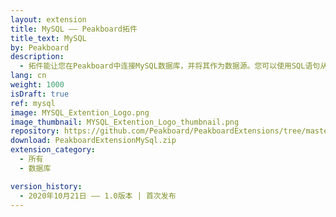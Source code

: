 ```yaml
---
layout: extension
title: MySQL —— Peakboard拓件
title_text: MySQL
by: Peakboard
description: 
  - 拓件能让您在Peakboard中连接MySQL数据库，并将其作为数据源。您可以使用SQL语句从中读取数据。
lang: cn
weight: 1000
isDraft: true
ref: mysql
image: MYSQL_Extention_Logo.png
image_thumbnail: MYSQL_Extention_Logo_thumbnail.png
repository: https://github.com/Peakboard/PeakboardExtensions/tree/master/MySQL
download: PeakboardExtensionMySql.zip
extension_category:
  - 所有
  - 数据库

version_history:
  - 2020年10月21日 —— 1.0版本 | 首次发布
---
```

